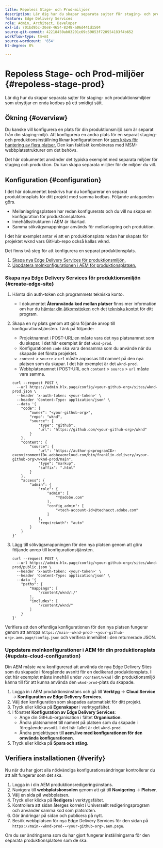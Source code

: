 ```yaml
---
title: Repoless Stage- och Prod-miljöer
description: Lär dig hur du skapar separata sajter för staging- och produktionsmiljöer som utnyttjar en enda kodbas på ett smidigt sätt.
feature: Edge Delivery Services
role: Admin, Architect, Developer
exl-id: 701bd9bc-30e8-4654-8248-a06d441d1504
source-git-commit: 42218450ab03201c69c59053f720954183f4b652
workflow-type: tm+mt
source-wordcount: '654'
ht-degree: 0%

---
```


# Repoless Stage- och Prod-miljöer {#repoless-stage-prod}

Lär dig hur du skapar separata sajter för staging- och produktionsmiljöer som utnyttjar en enda kodbas på ett smidigt sätt.

## Ökning {#overview}

Du kanske vill konfigurera en plats för din produktionsmiljö som är separat från din staging-miljö. Att konfigurera en andra plats för en separat staging- och produktionsinställning liknar konfigurationen för [som krävs för hantering av flera platser.](/help/edge/wysiwyg-authoring/repoless-msm.md) Den kan faktiskt kombineras med MSM-webbplatsstrukturer om det behövs.

Det här dokumentet använder det typiska exemplet med separata miljöer för staging och produktion. Du kan skapa separata miljöer för de miljöer du vill.

## Konfiguration {#configuration}

I det här dokumentet beskrivs hur du konfigurerar en separat produktionsplats för ditt projekt med samma kodbas. Följande antaganden görs.

* Mellanlagringsplatsen har redan konfigurerats och du vill nu skapa en konfiguration för produktionsplatsen.
* Innehållsstrukturen i AEM är likartad.
* Samma sökvägsmappningar används för mellanlagring och produktion.

I det här exemplet antar vi att en produktionsplats redan har skapats för projektet wknd vars GitHub-repo också kallas wknd.

Det finns två steg för att konfigurera en separat produktionsplats.

1. [Skapa nya Edge Delivery Services för produktionsmiljön.](#create-edge-site)
1. [Uppdatera molnkonfigurationen i AEM för produktionsplatsen.](#update-cloud-configuration)

### Skapa nya Edge Delivery Services för produktionsmiljön {#create-edge-site}

1. Hämta din auth-token och programmets tekniska konto.
   * I dokumentet **Återanvända kod mellan platser** finns mer information om hur du [hämtar din åtkomsttoken](/help/edge/wysiwyg-authoring/repoless.md#access-token) och det [tekniska kontot](/help/edge/wysiwyg-authoring/repoless.md#access-control) för ditt program.
1. Skapa en ny plats genom att göra följande anrop till konfigurationstjänsten. Tänk på följande:
   * Projektnamnet i POST-URL:en måste vara det nya platsnamnet som du skapar. I det här exemplet är det `wknd-prod`.
   * Konfigurationen `code` ska vara densamma som du använde när du skapade det första projektet.
   * `content` > `source` > `url` måste anpassas till namnet på den nya platsen som du skapar. I det här exemplet är det `wknd-prod`.
   * Webbplatsnamnet i POST-URL och `content` > `source` > `url` måste vara samma.

   ```text
   curl --request POST \
     --url https://admin.hlx.page/config/<your-github-org>/sites/wknd-prod.json \
     --header 'x-auth-token: <your-token>' \
     --header 'Content-Type: application/json' \
     --data '{
       "code": {
           "owner": "<your-github-org>",
           "repo": "wknd",
           "source": {
               "type": "github",
               "url": "https://github.com/<your-github-org>/wknd"
           }
       },
       "content": {
           "source": {
               "url": "https://author-p<programID>-e<environmentID>.adobeaemcloud.com/bin/franklin.delivery/<your-github-org>/wknd-prod/main",
               "type": "markup",
               "suffix": ".html"
           }
       },
       "access": {
           "admin": {
               "role": {
                   "admin": [
                       "*@adobe.com"
                   ],
                   "config_admin": [
                       "<tech-account-id>@techacct.adobe.com"
                   ]
               },
               "requireAuth": "auto"
           }
       }
   }'
   ```

1. Lägg till sökvägsmappningen för den nya platsen genom att göra följande anrop till konfigurationstjänsten.

   ```text
   curl --request POST \
     --url https://admin.hlx.page/config/<your-github-org>/sites/wknd-prod/public.json \
     --header 'x-auth-token: <your-token>' \
     --header 'Content-Type: application/json' \
     --data '{
       "paths": {
           "mappings": [
               "/content/wknd/:/"
           ],
           "includes": [
               "/content/wknd/"
           ]
       }
   }'
   ```

Verifiera att den offentliga konfigurationen för den nya platsen fungerar genom att anropa `https://main--wknd-prod--<your-github-org>.aem.page/config.json` och verifiera innehållet i den returnerade JSON.

### Uppdatera molnkonfigurationer i AEM för din produktionsplats {#update-cloud-configuration}

Din AEM måste vara konfigurerad att använda de nya Edge Delivery Sites som du skapade i föregående avsnitt för en dedikerad produktionsplats. I det här exemplet måste innehåll under `/content/wknd` i din produktionsmiljö känna till för att kunna använda den `wknd-prod`-plats du skapade.

1. Logga in i AEM produktionsinstans och gå till **Verktyg** -> **Cloud Service** -> **Konfiguration av Edge Delivery Services**.
1. Välj den konfiguration som skapades automatiskt för ditt projekt.
1. Tryck eller klicka på **Egenskaper** i verktygsfältet.
1. I fönstret **Konfiguration av Edge Delivery Services**:
   * Ange din GitHub-organisation i fältet **Organisation**.
   * Ändra platsnamnet till namnet på platsen som du skapade i föregående avsnitt. I det här fallet är det `wknd-prod`.
   * Ändra projekttypen till **aem.live med konfigurationen för den omvända konfigurationen**.
1. Tryck eller klicka på **Spara och stäng**.

## Verifiera installationen {#verify}

Nu när du har gjort alla nödvändiga konfigurationsändringar kontrollerar du att allt fungerar som det ska.

1. Logga in i din AEM produktionsredigeringsinstans.
1. Navigera till **webbplatskonsolen** genom att gå till **Navigering** -> **Platser**.
1. Välj en sida på webbplatsen.
1. Tryck eller klicka på **Redigera** i verktygsfältet.
1. Kontrollera att sidan återges korrekt i Universellt redigeringsprogram och använder samma kod som platsroten.
1. Gör ändringar på sidan och publicera på nytt.
1. Besök webbplatsen för nya Edge Delivery Services för den sidan på `https://main--wknd-prod--<your-github-org>.aem.page`.

Om du ser ändringarna som du har gjort fungerar inställningarna för den separata produktionsplatsen som de ska.
